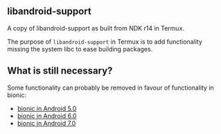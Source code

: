 libandroid-support
------------------
A copy of libandroid-support as built from NDK r14 in Termux.

The purpose of `libandroid-support` in Termux is to add functionality missing
the system libc to ease building packages.

What is still necessary?
------------------------
Some functionality can probably be removed in favour of functionality in bionic:

- [bionic in Android 5.0](https://android.googlesource.com/platform/bionic.git/+/lollipop-release)
- [bionic in Android 6.0](https://android.googlesource.com/platform/bionic.git/+/marshmallow-release)
- [bionic in Android 7.0](https://android.googlesource.com/platform/bionic.git/+/nougat-release)
